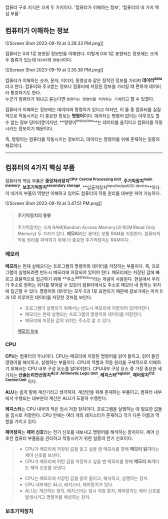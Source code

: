 컴퓨터 구조 지식은 크게 두 가지이다. '컴퓨터가 이해하는 정보', '컴퓨터의 네 가지 핵심 부품'

## 컴퓨터가 이해하는 정보
![[Screen Shot 2023-09-19 at 3.28.33 PM.png]]

컴퓨터는 0과 1로 표현된 정보만을 이해한다. 이렇게 0과 1로 표현되는 정보에는 크게 두 종류가 있는데 `데이터`와 `명령어`이다.

![[Screen Shot 2023-09-19 at 3.30.38 PM.png]]

컴퓨터가 이해하는 숫자, 문자, 이미지, 동영상과 같은 정적인 정보를 가리켜 **데이터<sup>data</sup>** 라고 한다.
컴퓨터와 주고받는 정보나 컴퓨터에 저장된 정보를 가리킬 때 편하게 데이터라 통칭하기도 한다.  
누군가 컴퓨터가 뭐냐고 묻는다면 `컴퓨터는 명령어를 처리하는 기계`라고 할 수 있겠다.

컴퓨터가 이해하는 정보에는 데이터와 명령어가 있다고 하지만, 이 둘 중 컴퓨터를 실질적으로 작동시키는 더 중요한 정보는 **명령어**이다. 데이터는 명령어 없이는 아무것도 할 수 없는 정보 덩어리뿐이지만, **명령어<sup>instuction</sup>**는 데이터를 움직이고 컴퓨터를 작동시키는 정보이기 때문이다.

즉, 명령어는 컴퓨터를 작동시키는 정보이고, 데이터는 명령어를 위해 존재하는 일종의 재료이다.


---

## 컴퓨터의 4가지 핵심 부품
컴퓨터의 핵심 부품은 **중앙처리장치<sup>CPU: Central Processing Unit</sup>**, **주기억장치<sup>main memory</sup>**, **보조기억장치<sup>secondary storage</sup>**, **입출력장치<sup>input/output(IO) device</sup>**이다. 이 네가지 부품의 역할만 이해하고 있어도 컴퓨터의 작동 원리를 대부분 파악 가능하다.

![[Screen Shot 2023-09-19 at 3.47.51 PM.png]]

> #### 주기억장치의 종류
> 주기억장치는 크게 RAM(Random Access Memory)과 ROM(Read Only Memory) 두 가지가 있다. **메모리**라는 용어는 보통 RAM을 지칭한다. 컴퓨터의 작동 원리를 파악하기 위해 더 중요한 주기억장치는 RAM이다. 

### 메모리
**메모리**는 현재 실해오디는 프로그램의 명령어와 데이터를 저장하는 부품이다. 즉, 프로그램이 실행되려면 반드시 메모리에 저장되어 있어야 한다.
메모리에는 저장된 값에 빠르고 효율적으로 접근하기 위해 **주소<sup>address</sup>**라는 개념이 사용된다. 현실에서 우리가 주소로 원하는 위치를 찾아갈 수 있듯이 컴퓨터에서도 주소로 메모리 내 원하는 위치에 접근할 수 있다.
명령어와 데이터는 모두 0과 1로 표현되기 때문에 겉보기에는 마치 0과 1로 이루어진 데이터를 저장한 것처럼 보인다.
> - 프로그램이 실행되기 위해서는 반드시 메모리에 저장되어 있어야한다.
> - 메모리는 현재 실행되는 프로그램의 명령어와 데이터를 저장한다.
> - 메모리에 저장된 값의 위치는 주소로 알 수 있다.
> 
> [메모리 link]()

### CPU
**CPU**는 컴퓨터의 두뇌이다. CPU는 메모리에 저장된 명령어를 읽어 들이고, 읽어 들인 명령어를 해석하고, 실행하는 부품이다.
CPU의 역할과 작동 원리를 구체적으로 이해하기 위해서는 CPU 내부 구성 요소를 알아야한다.
CPU내부 구성 요소 중 가장 중요한 세 가지는 **산술논리연산장치<sup>ALU: Arithmetic Logic Unit</sup>**, **레지스터<sup>register</sup>**, **제어장치<sup>CU: Control Unit</sup>** 이다.

**ALU**는 쉽게 말해 계산기라고 생각하자. 계산만을 위해 존재하는 부품이고, 컴퓨터 내부에서 수행되는 대부분의 계산은 ALU가 도맡아 수행한다.

**레지스터**는 CPU 내부의 작은 임시 저장 장치이다. 프로그램을 실행하는 데 필요한 값들을 임시로 저장한다. CPU 안에는 여러 개의 레지스터가 존재하고 각기 다른 이름과 역할을 가지고 있다.

**제어장치**는 **제어 신호**라는 전기 신호를 내보내고 명령어를 해석하는 장치이다. 제어 신호란 컴퓨터 부품들을 관리하고 작동시키기 위한 일종의 전기 신호이다.

> - CPU가 메모리에 저장된 값을 읽고 싶을 땐 메모리를 향해 **메모리 읽기**라는 제어 신호를 보낸다.
> - CPU가 메모리에 어떤 값을 저장하고 싶을 땐 메모리를 향해 **메모리 쓰기**라는 제어 신호를 보낸다.

> - CPU는 메모리에 저장된 값을 읽어 들이고, 해석하고, 실행하는 장치.
> - CPU 내부에는 ALU, 레지스터, 제어장치가 있다.
> - ALU는 계산하는 장치, 레지스터는 임시 저장 장치, 제어장치는 제어 신호를 발생시키고 명령어를 해성하는 장치.

### 보조기억장치



